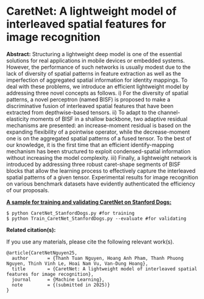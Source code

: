 # CaretNet: A lightweight model of interleaved spatial features for image recognition

**Abstract:**
Structuring a lightweight deep model is one of the essential solutions for real
applications in mobile devices or embedded systems. However, the performance
of such networks is usually modest due to the lack of diversity of spatial patterns
in feature extraction as well as the imperfection of aggregated spatial information for identity mappings. To deal with these problems, we introduce an efficient
lightweight model by addressing three novel concepts as follows. i) For the diversity of spatial patterns, a novel perceptron (named BISF) is proposed to make
a discriminative fusion of interleaved spatial features that have been extracted
from depthwise-based tensors. ii) To adapt to the channel-elasticity moments of
BISF in a shallow backbone, two adaptive residual mechanisms are presented:
an increase-moment residual is based on the expanding flexibility of a pointwise
operator, while the decrease-moment one is on the aggregated spatial patterns of
a fused tensor. To the best of our knowledge, it is the first time that an efficient
identify-mapping mechanism has been structured to exploit condensed-spatial
information without increasing the model complexity. iii) Finally, a lightweight
network is introduced by addressing three robust caret-shape segments of BISF blocks that allow the learning process to effectively capture the interleaved spatial
patterns of a given tensor. Experimental results for image recognition on various
benchmark datasets have evidently authenticated the efficiency of our proposals.

<u>**A sample for training and validating CaretNet on Stanford Dogs:**</u>

```
$ python CaretNet_StanfordDogs.py #for training
$ python Train_CaretNet_StanfordDogs.py --evaluate #for validating
```
**Related citation(s):**

If you use any materials, please cite the following relevant work(s).

```
@article{CaretNetNguyen25,
  author       = {Thanh Tuan Nguyen, Hoang Anh Pham, Thanh Phuong Nguyen, Thinh Vinh Le, Hoai Nam Vu, Van-Dung Hoang},
  title        = {CaretNet: A lightweight model of interleaved spatial features for image recognition},
  journal      = {Machine Learning},
  note         = {(submitted in 2025)}
}
```

